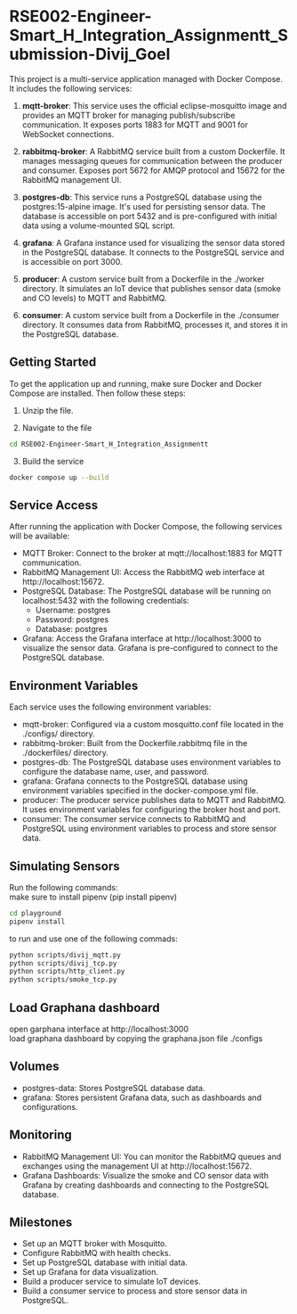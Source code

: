 # RSE002-Engineer-Smart_H_Integration_Assignmentt_Submission-Divij_Goel

This project is a multi-service application managed with Docker Compose. It includes the following services:  

1. **mqtt-broker**: This service uses the official eclipse-mosquitto image and provides an MQTT broker for managing publish/subscribe communication. It exposes ports 1883 for MQTT and 9001 for WebSocket connections.

2. **rabbitmq-broker**: A RabbitMQ service built from a custom Dockerfile. It manages messaging queues for communication between the producer and consumer. Exposes port 5672 for AMQP protocol and 15672 for the RabbitMQ management UI.

3. **postgres-db**: This service runs a PostgreSQL database using the postgres:15-alpine image. It's used for persisting sensor data. The database is accessible on port 5432 and is pre-configured with initial data using a volume-mounted SQL script.

4. **grafana**: A Grafana instance used for visualizing the sensor data stored in the PostgreSQL database. It connects to the PostgreSQL service and is accessible on port 3000.

5. **producer**: A custom service built from a Dockerfile in the ./worker directory. It simulates an IoT device that publishes sensor data (smoke and CO levels) to MQTT and RabbitMQ.

6. **consumer**: A custom service built from a Dockerfile in the ./consumer directory. It consumes data from RabbitMQ, processes it, and stores it in the PostgreSQL database.

## Getting Started
To get the application up and running, make sure Docker and Docker Compose are installed. Then follow these steps:  

1. Unzip the file.

2. Navigate to the file 
```bash
cd RSE002-Engineer-Smart_H_Integration_Assignmentt
```
3. Build the service
```bash
docker compose up --build
```

## Service Access
After running the application with Docker Compose, the following services will be available:  
- MQTT Broker: Connect to the broker at mqtt://localhost:1883 for MQTT communication.
- RabbitMQ Management UI: Access the RabbitMQ web interface at http://localhost:15672.
- PostgreSQL Database: The PostgreSQL database will be running on localhost:5432 with the following credentials:
    - Username: postgres
    - Password: postgres
    - Database: postgres
- Grafana: Access the Grafana interface at http://localhost:3000 to visualize the sensor data. Grafana is pre-configured to connect to the PostgreSQL database.

## Environment Variables
Each service uses the following environment variables:

- mqtt-broker: Configured via a custom mosquitto.conf file located in the ./configs/ directory.
- rabbitmq-broker: Built from the Dockerfile.rabbitmq file in the ./dockerfiles/ directory.
- postgres-db: The PostgreSQL database uses environment variables to configure the database name, user, and password.
- grafana: Grafana connects to the PostgreSQL database using environment variables specified in the docker-compose.yml file.
- producer: The producer service publishes data to MQTT and RabbitMQ. It uses environment variables for configuring the broker host and port.
- consumer: The consumer service connects to RabbitMQ and PostgreSQL using environment variables to process and store sensor data.

## Simulating Sensors
Run the following commands:  
make sure to install pipenv (pip install pipenv)
```bash
cd playground
pipenv install
```
to run and use one of the following commads:
```bash
python scripts/divij_mqtt.py
python scripts/divij_tcp.py
python scripts/http_client.py
python scripts/smoke_tcp.py
```

## Load Graphana dashboard
open garphana interface at http://localhost:3000  
load graphana dashboard by copying the graphana.json file ./configs 

## Volumes
- postgres-data: Stores PostgreSQL database data.
- grafana: Stores persistent Grafana data, such as dashboards and configurations.

## Monitoring
- RabbitMQ Management UI: You can monitor the RabbitMQ queues and exchanges using the management UI at http://localhost:15672.
- Grafana Dashboards: Visualize the smoke and CO sensor data with Grafana by creating dashboards and connecting to the PostgreSQL database.

## Milestones
- Set up an MQTT broker with Mosquitto.
- Configure RabbitMQ with health checks.
- Set up PostgreSQL database with initial data.
- Set up Grafana for data visualization.
- Build a producer service to simulate IoT devices.
- Build a consumer service to process and store sensor data in PostgreSQL.